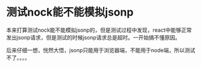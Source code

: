 # 测试nock能不能模拟jsonp

本来打算测试nock能不能模拟jsonp的，但是测试过程中发现，react中能够正常发出jsonp请求，但是测试的时候jsonp请求总是超时。一开始搞不懂原因。

后来仔细一想，恍然大悟，jsonp只能用于浏览器端，不能用于node端，所以测试不了。。。。
